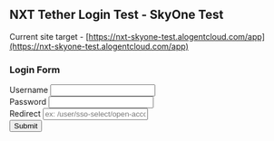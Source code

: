 ## NXT Tether Login Test - SkyOne Test

Current site target - [https://nxt-skyone-test.alogentcloud.com/app](https://nxt-skyone-test.alogentcloud.com/app)

### Login Form

<form action="https://nxt-skyone-test.alogentcloud.com/app/api/Authentication/TetheredLogin" method="POST">
  <label for="username">Username</label>
  <input type="text" name="username" id="userName" />
  <br/>
  <label for="password">Password</label>
  <input type="password" name="password" id="password" />
  <br/>
  <label for="redirectParam">Redirect</label>
  <input type="text" name="redirectParam" id="redirectParam" placeholder="ex: /user/sso-select/open-account" />
  <br/>
  <input type="submit" name="Submit" />
</form>
